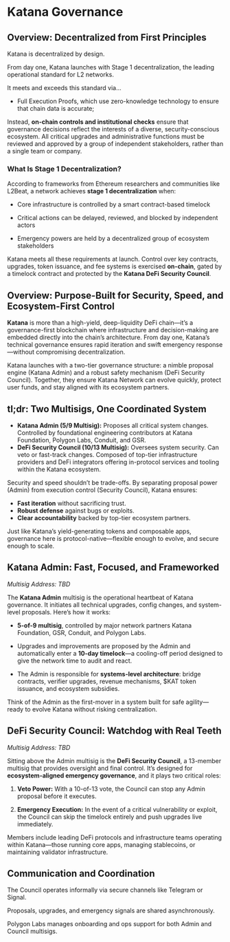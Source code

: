 # **Katana Governance**
## **Overview: Decentralized from First Principles**

Katana is decentralized by design. 

From day one, Katana launches with Stage 1 decentralization, the leading operational standard for L2 networks.

It meets and exceeds this standard via…

* Full Execution Proofs, which use zero-knowledge technology to ensure that chain data is accurate; 

Instead, **on-chain controls and institutional checks** ensure that governance decisions reflect the interests of a diverse, security-conscious ecosystem. All critical upgrades and administrative functions must be reviewed and approved by a group of independent stakeholders, rather than a single team or company.

### **What Is Stage 1 Decentralization?**

According to frameworks from Ethereum researchers and communities like L2Beat, a network achieves **stage 1 decentralization** when:

* Core infrastructure is controlled by a smart contract-based timelock

* Critical actions can be delayed, reviewed, and blocked by independent actors

* Emergency powers are held by a decentralized group of ecosystem stakeholders

Katana meets all these requirements at launch. Control over key contracts, upgrades, token issuance, and fee systems is exercised **on-chain**, gated by a timelock contract and protected by the **Katana DeFi Security Council**.

## **Overview: Purpose-Built for Security, Speed, and Ecosystem-First Control**

**Katana** is more than a high-yield, deep-liquidity DeFi chain—it’s a governance-first blockchain where infrastructure and decision-making are embedded directly into the chain’s architecture. From day one, Katana’s technical governance ensures rapid iteration and swift emergency response—without compromising decentralization.

Katana launches with a two-tier governance structure: a nimble proposal engine (Katana Admin) and a robust safety mechanism (DeFi Security Council). Together, they ensure Katana Network can evolve quickly, protect user funds, and stay aligned with its ecosystem partners.

## **tl;dr: Two Multisigs, One Coordinated System**

* **Katana Admin (5/9 Multisig):** Proposes all critical system changes. Controlled by foundational engineering contributors at Katana Foundation, Polygon Labs, Conduit, and GSR.  
* **DeFi Security Council (10/13 Multisig):** Oversees system security. Can veto or fast-track changes. Composed of top-tier infrastructure providers and DeFi integrators offering in-protocol services and tooling within the Katana ecosystem. 

Security and speed shouldn’t be trade-offs. By separating proposal power (Admin) from execution control (Security Council), Katana ensures:

* **Fast iteration** without sacrificing trust.  
* **Robust defense** against bugs or exploits.  
* **Clear accountability** backed by top-tier ecosystem partners.

Just like Katana’s yield-generating tokens and composable apps, governance here is protocol-native—flexible enough to evolve, and secure enough to scale.

## **Katana Admin: Fast, Focused, and Frameworked**

*Multisig Address: TBD*

The **Katana Admin** multisig is the operational heartbeat of Katana governance. It initiates all technical upgrades, config changes, and system-level proposals. Here’s how it works:

* **5-of-9 multisig**, controlled by major network partners Katana Foundation, GSR, Conduit, and Polygon Labs.

* Upgrades and improvements are proposed by the Admin and automatically enter a **10-day timelock**—a cooling-off period designed to give the network time to audit and react.

* The Admin is responsible for **systems-level architecture**: bridge contracts, verifier upgrades, revenue mechanisms, $KAT token issuance, and ecosystem subsidies.

Think of the Admin as the first-mover in a system built for safe agility—ready to evolve Katana without risking centralization.

## **DeFi Security Council: Watchdog with Real Teeth**

*Multisig Address: TBD*

Sitting above the Admin multisig is the **DeFi Security Council**, a 13-member multisig that provides oversight and final control. It’s designed for **ecosystem-aligned emergency governance**, and it plays two critical roles:

1. **Veto Power:** With a 10-of-13 vote, the Council can stop any Admin proposal before it executes.

2. **Emergency Execution:** In the event of a critical vulnerability or exploit, the Council can skip the timelock entirely and push upgrades live immediately.

Members include leading DeFi protocols and infrastructure teams operating within Katana—those running core apps, managing stablecoins, or maintaining validator infrastructure. 

<!-- | COUNCIL MEMBER |
| :--: | 
| Agora |
| Universal | 
| \[TBD\] Lombard | 
| Sushi | 
| Yearn | 
| Vertex |
| GSR | 
| Conduit | 
| Gauntlet | 
| Stakehouse |
| Bitvault | 
| Katana Foundation Engineering/Security Multisig |
| Polygon Labs Engineering/Security Multisig | -->



## **Communication and Coordination**

The Council operates informally via secure channels like Telegram or Signal.

Proposals, upgrades, and emergency signals are shared asynchronously.

Polygon Labs manages onboarding and ops support for both Admin and Council multisigs.  

### 